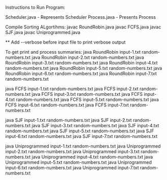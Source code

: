 Instructions to Run Program: 


Scheduler.java - Represents Scheduler
Process.java - Presents Process

Compile Sorting ALgortihms: 
javac RoundRobin.java
javac FCFS.java
javac SJF.java
javac Uniprogrammed.java

** Add --verbose before input file to print verbose output

To get print and process summaries: 
java RoundRobin input-1.txt random-numbers.txt
java RoundRobin input-2.txt random-numbers.txt
java RoundRobin input-3.txt random-numbers.txt
java RoundRobin input-4.txt random-numbers.txt
java RoundRobin input-5.txt random-numbers.txt
java RoundRobin input-6.txt random-numbers.txt
java RoundRobin input-7.txt random-numbers.txt

java FCFS input-1.txt random-numbers.txt
java FCFS input-2.txt random-numbers.txt
java FCFS input-3.txt random-numbers.txt
java FCFS input-4.txt random-numbers.txt
java FCFS input-5.txt random-numbers.txt
java FCFS input-6.txt random-numbers.txt
java FCFS input-7.txt random-numbers.txt

java SJF input-1.txt random-numbers.txt
java SJF input-2.txt random-numbers.txt
java SJF input-3.txt random-numbers.txt
java SJF input-4.txt random-numbers.txt
java SJF input-5.txt random-numbers.txt
java SJF input-6.txt random-numbers.txt
java SJF input-7.txt random-numbers.txt

java Uniprogrammed input-1.txt random-numbers.txt
java Uniprogrammed input-2.txt random-numbers.txt
java Uniprogrammed input-3.txt random-numbers.txt
java Uniprogrammed input-4.txt random-numbers.txt
java Uniprogrammed input-5.txt random-numbers.txt
java Uniprogrammed input-6.txt random-numbers.txt
java Uniprogrammed input-7.txt random-numbers.txt